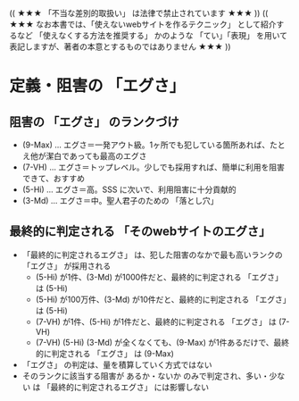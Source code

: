 (( ★★★ 「不当な差別的取扱い」 は法律で禁止されています ★★★ ))
(( ★★★ なお本書では、「使えないwebサイトを作るテクニック」 として紹介するなど 「使えなくする方法を推奨する」 かのような 「てい」「表現」 を用いて表記しますが、著者の本意とするものではありません ★★★ ))

# 定義・阻害の 「エグさ」

## 阻害の 「エグさ」 のランクづけ

* (9-Max) ... エグさ＝一発アウト級。1ヶ所でも犯している箇所あれば、たとえ他が潔白であっても最高のエグさ
* (7-VH) ... エグさ＝トップレベル。少しでも採用すれば、簡単に利用を阻害できて、おすすめ
* (5-Hi) ... エグさ＝高。SSS に次いで、利用阻害に十分貢献的
* (3-Md) ... エグさ＝中。聖人君子のための 「落とし穴」

## 最終的に判定される 「そのwebサイトのエグさ」

* 「最終的に判定されるエグさ」 は、犯した阻害のなかで最も高いランクの 「エグさ」 が採用される
  * (5-Hi) が1件、(3-Md) が1000件だと、最終的に判定される 「エグさ」 は (5-Hi)
  * (5-Hi) が100万件、(3-Md) が10件だと、最終的に判定される 「エグさ」 は (5-Hi)
  * (7-VH) が1件、(5-Hi) が1件だと、最終的に判定される 「エグさ」 は (7-VH)
  * (7-VH) (5-Hi) (3-Md) が全くなくても、(9-Max) が1件あるだけで、最終的に判定される 「エグさ」 は (9-Max)
* 「エグさ」 の判定は、量を積算していく方式ではない
* そのランクに該当する阻害が あるか・ないか のみで判定され、多い・少ない は 「最終的に判定されるエグさ」 には影響しない


